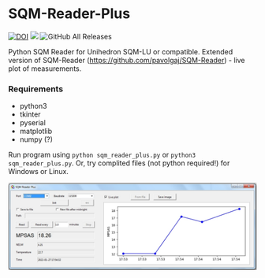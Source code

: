 # SQM-Reader-Plus

[![DOI](https://zenodo.org/badge/452200811.svg)](https://zenodo.org/badge/latestdoi/452200811)
![](https://img.shields.io/github/languages/top/pavolgaj/SQM-Reader-Plus.svg?style=flat)
![GitHub All Releases](https://img.shields.io/github/downloads/pavolgaj/SQM-Reader-Plus/total)

Python SQM Reader for Unihedron SQM-LU or compatible. Extended version of SQM-Reader (https://github.com/pavolgaj/SQM-Reader) - live plot of measurements.

### Requirements
* python3
* tkinter
* pyserial
* matplotlib
* numpy (?)

Run program using ``python sqm_reader_plus.py`` or ``python3 sqm_reader_plus.py``. Or, try complited files (not python required!) for Windows or Linux.

![screen](https://raw.githubusercontent.com/pavolgaj/SQM-Reader-Plus/master/sqm_reader_plus.jpg)

